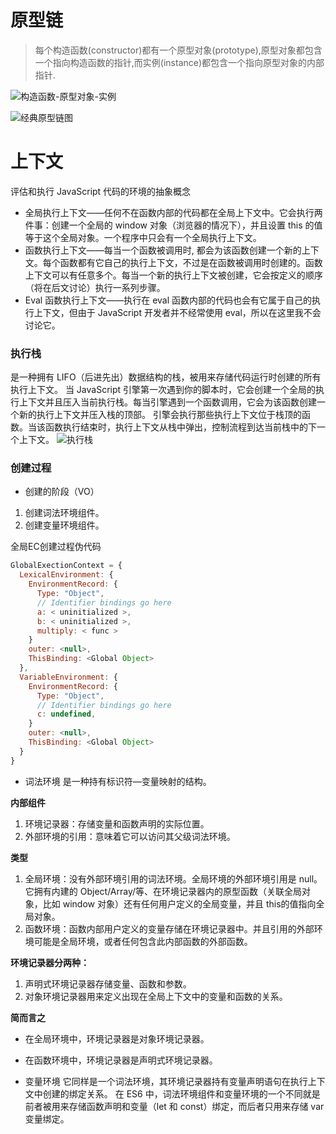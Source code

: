 # 原型链

> 每个构造函数(constructor)都有一个原型对象(prototype),原型对象都包含一个指向构造函数的指针,而实例(instance)都包含一个指向原型对象的内部指针.

![构造函数-原型对象-实例](https://note.youdao.com/yws/public/resource/fefa04f064f159e4a063a61949288b11/xmlnote/C675D9E75F5F4BA8BA3C32B841BD2E1D/15022)

![经典原型链图](https://note.youdao.com/yws/public/resource/fefa04f064f159e4a063a61949288b11/xmlnote/9A232A97F1604CE89956DF78339ACA59/15024)

# 上下文

评估和执行 JavaScript 代码的环境的抽象概念
- 全局执行上下文——任何不在函数内部的代码都在全局上下文中。它会执行两件事：创建一个全局的 window 对象（浏览器的情况下），并且设置 this 的值等于这个全局对象。一个程序中只会有一个全局执行上下文。
- 函数执行上下文——每当一个函数被调用时, 都会为该函数创建一个新的上下文。每个函数都有它自己的执行上下文，不过是在函数被调用时创建的。函数上下文可以有任意多个。每当一个新的执行上下文被创建，它会按定义的顺序（将在后文讨论）执行一系列步骤。
- Eval 函数执行上下文——执行在 eval 函数内部的代码也会有它属于自己的执行上下文，但由于 JavaScript 开发者并不经常使用 eval，所以在这里我不会讨论它。

### 执行栈
是一种拥有 LIFO（后进先出）数据结构的栈，被用来存储代码运行时创建的所有执行上下文。
当 JavaScript 引擎第一次遇到你的脚本时，它会创建一个全局的执行上下文并且压入当前执行栈。每当引擎遇到一个函数调用，它会为该函数创建一个新的执行上下文并压入栈的顶部。
引擎会执行那些执行上下文位于栈顶的函数。当该函数执行结束时，执行上下文从栈中弹出，控制流程到达当前栈中的下一个上下文。
![执行栈](https://note.youdao.com/yws/public/resource/fefa04f064f159e4a063a61949288b11/xmlnote/0283BF8A49744558B3BA73364E0F12AB/15026)

### 创建过程
- 创建的阶段（VO）
1. 创建词法环境组件。
2. 创建变量环境组件。

全局EC创建过程伪代码
```js
GlobalExectionContext = {
  LexicalEnvironment: {
    EnvironmentRecord: {
      Type: "Object",
      // Identifier bindings go here
      a: < uninitialized >,
      b: < uninitialized >,
      multiply: < func >
    }
    outer: <null>,
    ThisBinding: <Global Object>
  },
  VariableEnvironment: {
    EnvironmentRecord: {
      Type: "Object",
      // Identifier bindings go here
      c: undefined,
    }
    outer: <null>, 
    ThisBinding: <Global Object>
  }
}
```

- 词法环境
是一种持有标识符—变量映射的结构。  

**内部组件**
1. 环境记录器：存储变量和函数声明的实际位置。
2. 外部环境的引用：意味着它可以访问其父级词法环境。  

**类型**
1. 全局环境：没有外部环境引用的词法环境。全局环境的外部环境引用是 null。它拥有内建的 Object/Array/等、在环境记录器内的原型函数（关联全局对象，比如 window 对象）还有任何用户定义的全局变量，并且 this的值指向全局对象。
2. 函数环境：函数内部用户定义的变量存储在环境记录器中。并且引用的外部环境可能是全局环境，或者任何包含此内部函数的外部函数。

**环境记录器分两种：**
1. 声明式环境记录器存储变量、函数和参数。
2. 对象环境记录器用来定义出现在全局上下文中的变量和函数的关系。

**简而言之**
- 在全局环境中，环境记录器是对象环境记录器。
- 在函数环境中，环境记录器是声明式环境记录器。

- 变量环境
它同样是一个词法环境，其环境记录器持有变量声明语句在执行上下文中创建的绑定关系。
在 ES6 中，词法环境组件和变量环境的一个不同就是前者被用来存储函数声明和变量（let 和 const）绑定，而后者只用来存储 var 变量绑定。